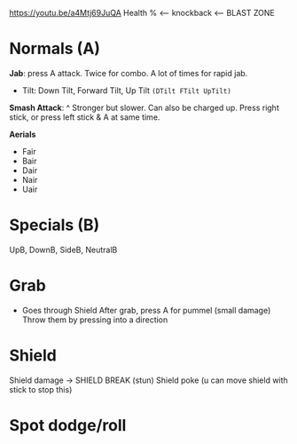https://youtu.be/a4Mtj69JuQA
Health % <-- knockback <-- BLAST ZONE
# Normals (A)
**Jab**: press A attack. Twice for combo. A lot of times for rapid jab.
- Tilt: Down Tilt, Forward Tilt, Up Tilt  `(DTilt FTilt UpTilt)`

**Smash Attack**: ^ Stronger but slower. Can also be charged up.
Press right stick, or press left stick & A at same time.

**Aerials**
- Fair
- Bair
- Dair
- Nair
- Uair
# Specials (B)
UpB, DownB, SideB, NeutralB

# Grab
- Goes through Shield
After grab, press A for pummel (small damage)
Throw them by pressing into a direction
# Shield
Shield damage -> SHIELD BREAK (stun)
Shield poke (u can move shield with stick to stop this)
# Spot dodge/roll
